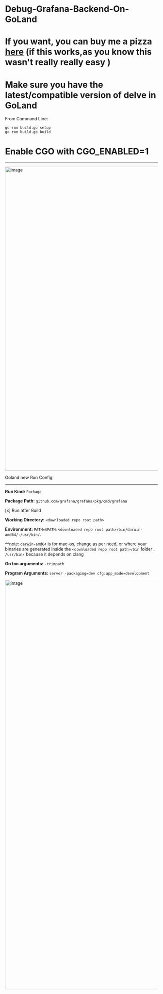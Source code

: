# Debug-Grafana-Backend-On-GoLand
# If you want, you can buy me a pizza [here](https://buymeacoffee.com/portmafia9719) (if this works,as you know this wasn't really really easy ) 

# Make sure you have the latest/compatible version of delve in GoLand
From Command Line:
```
go run build.go setup
go run build.go build
```

# Enable CGO with CGO_ENABLED=1
*******************************************************************************************
<img width="998" alt="image" src="https://github.com/Ahsan-Aziz-Ishan/Debug-Grafana-Backend-On-GoLand/assets/101202264/f8e7de16-23db-45b4-b109-3df10a5520a2">


Goland new Run Config
*******************************************************************************************
**Run Kind:** `Package`

**Package Path:** `github.com/grafana/grafana/pkg/cmd/grafana`

[x] Run after Build

**Working Directory:** `<downloaded repo root path>`

**Environment:** `PATH=$PATH:<downloaded repo root path>/bin/darwin-amd64/:/usr/bin/`.

^^note: `darwin-amd64` is for mac-os, change as per need, or where your binaries are generated inside the `<downloaded repo root path>/bin` folder . `/usr/bin/` because it depends on clang

**Go too arguments:**  `-trimpath`

**Program Arguments:** `server -packaging=dev cfg:app_mode=development`

<img width="1344" alt="image" src="https://github.com/Ahsan-Aziz-Ishan/Debug-Grafana-Backend-On-GoLand/assets/101202264/9da2ca6d-793e-4ead-b7f9-2cbe9b3d0941">
